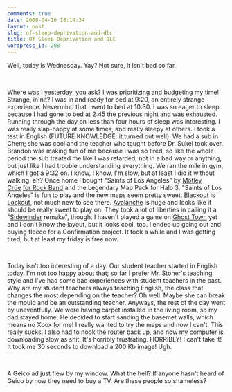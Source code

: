 ```yaml
---
comments: true
date: 2008-04-16 18:14:34
layout: post
slug: of-sleep-deprivation-and-dlc
title: Of Sleep Deprivation and DLC
wordpress_id: 208
---
```


Well, today is Wednesday. Yay? Not sure, it isn't bad so far.




 




Where was I yesterday, you ask? I was prioritizing and budgeting my time! Strange, in'nit? I was in and ready for bed at 9:20, an entirely strange experience. Nevermind that I went to bed at 10:30. I was so eager to sleep because I had gone to bed at 2:45 the previous night and was exhausted. Running through the day on less than four hours of sleep was interesting. I was really slap-happy at some times, and really sleepy at others. I took a test in English (FUTURE KNOWLEDGE: it turned out well). We had a sub in Chem; she was cool and the teacher who taught before Dr. Sukel took over. Brandon was making fun of me because I was so tired, so like the whole period the sub treated me like I was retarded; not in a bad way or anything, but just like I had trouble understanding everything. We ran the mile in gym, which I got a 9:32 on. I know, I know, I'm slow, but at least I did it without walking, eh? Once home I bought "Saints of Los Angeles" by [Mötley Crüe](http://en.wikipedia.org/wiki/M%C3%B6tley_Cr%C3%BCe) [for Rock Band](http://sasheldon.wordpress.com/2008/04/15/saints-of-los-angeles-debuts-on-rock-band/) and the Legendary Map Pack for Halo 3. "Saints of Los Angeles" is fun to play and the new maps seem pretty sweet. [Blackout](http://halo.wikia.com/wiki/Blackout_(Level)) is [Lockout](http://halo.wikia.com/wiki/Lockout), not much new to see there. [Avalanche](http://halo.wikia.com/wiki/Avalanche_(Level)) is huge and looks like it should be really sweet to play on. They took a lot of liberties in calling it a "[Sidewinder](http://halo.wikia.com/wiki/Sidewinder_(Level)) remake", though. I haven't played a game on [Ghost Town](http://halo.wikia.com/wiki/Ghost_Town_(Level)) yet and I don't know the layout, but it looks cool, too. I ended up going out and buying fleece for a Confirmation project. It took a while and I was getting tired, but at least my friday is free now.




 




Today isn't too interesting of a day. Our student teacher started in English today. I'm not too happy about that; so far I prefer Mr. Stoner's teaching style and I've had some bad experiences with student teachers in the past. Why are my student teachers always teaching English, the class that changes the most depending on the teacher? Oh well. Maybe she can break the mould and be an outstanding teacher. Anyways, the rest of the day went by uneventfully. We were having carpet installed in the living room, so my dad stayed home. He decided to start sanding the basemet walls, which means no Xbox for me! I really wanted to try the maps and now I can't. This really sucks. I also had to hook the router back up, and now my computer is downloading slow as shit. It's horribly frustrating. HORRIBLY! I can't take it! It took me 30 seconds to download a 200 Kb image! Ugh.




 




A Geico ad just flew by my window. What the hell? If anyone hasn't heard of Geico by now they need to buy a TV. Are these people so shameless?
